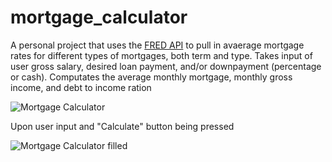 # mortgage_calculator

A personal project that uses the [FRED API](https://fred.stlouisfed.org/docs/api/fred/) to pull in avaerage mortgage rates for different types of mortgages, both term and type. Takes input of user gross salary, desired loan payment, and/or downpayment (percentage or cash). Computates the average monthly mortgage, monthly gross income, and debt to income ration

![Mortgage Calculator](https://i.imgur.com/jBsfDUm.png)

Upon user input and "Calculate" button being pressed

![Mortgage Calculator filled](https://i.imgur.com/VG4rixY.png)
